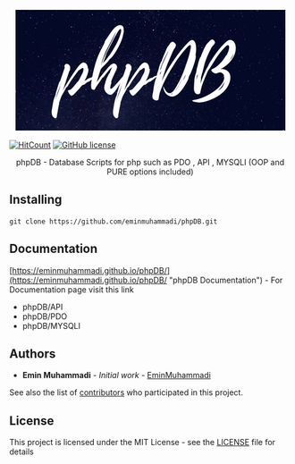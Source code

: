 <p align="center">
  <img src="/docs/phpDB.png">
</p>

[![HitCount](http://hits.dwyl.io/eminmuhammadi/phpDB.svg)](http://hits.dwyl.io/eminmuhammadi/phpDB)
[![GitHub license](https://img.shields.io/github/license/eminmuhammadi/phpDB.svg)](https://github.com/eminmuhammadi/phpDB/blob/master/LICENSE)  

<p align="center">
  phpDB - Database Scripts for php such as PDO , API , MYSQLI (OOP and PURE options included)
</p>


## Installing
```shell
git clone https://github.com/eminmuhammadi/phpDB.git
```
## Documentation
[https://eminmuhammadi.github.io/phpDB/](https://eminmuhammadi.github.io/phpDB/ "phpDB Documentation") - For Documentation page visit this link
- phpDB/API
- phpDB/PDO
- phpDB/MYSQLI
## Authors
* **Emin Muhammadi** - *Initial work* - [EminMuhammadi](https://github.com/eminmuhammadi)


See also the list of [contributors](https://github.com/eminmuhammadi/phpDB/contributors) who participated in this project.
## License
This project is licensed under the MIT License - see the [LICENSE](LICENSE) file for details
